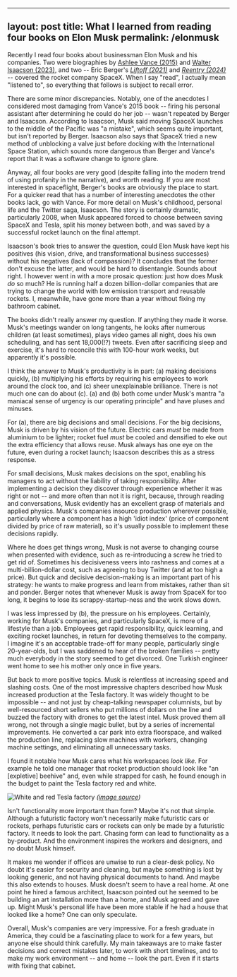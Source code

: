 
---
layout: post
title: What I learned from reading four books on Elon Musk
permalink: /elonmusk
---

Recently I read four books about businessman Elon Musk and his companies. Two were biographies by [Ashlee Vance (2015)](https://www.goodreads.com/book/show/25541028-elon-musk) and [Walter Isaacson (2023)](https://www.goodreads.com/book/show/198586342-elon-musk), and two -- Eric Berger's *[Liftoff (2021)](https://www.goodreads.com/book/show/53402132-liftoff)* and *[Reentry (2024)](https://www.goodreads.com/book/show/205309521-reentry)* -- covered the rocket company SpaceX. When I say "read", I actually mean "listened to", so everything that follows is subject to recall error.

There are some minor discrepancies. Notably, one of the anecdotes I considered most damaging from Vance's 2015 book -- firing his personal assistant after determining he could do her job -- wasn't repeated by Berger and Isaacson. According to Isaacson, Musk said moving SpaceX launches to the middle of the Pacific was "a mistake", which seems quite important, but isn't reported by Berger. Isaacson also says that SpaceX tried a new method of unblocking a valve just before docking with the International Space Station, which sounds more dangerous than Berger and Vance's report that it was a software change to ignore glare.

Anyway, all four books are very good (despite falling into the modern trend of using profanity in the narrative), and worth reading. If you are most interested in spaceflight, Berger's books are obviously the place to start. For a quicker read that has a number of interesting anecdotes the other books lack, go with Vance. For more detail on Musk's childhood, personal life and the Twitter saga, Isaacson. The story is certainly dramatic, particularly 2008, when Musk appeared forced to choose between saving SpaceX and Tesla, split his money between both, and was saved by a successful rocket launch on the final attempt.

Isaacson's book tries to answer the question, could Elon Musk have kept his positives (his vision, drive, and transformational business successes) without his negatives (lack of compassion)? It concludes that the former don't excuse the latter, and would be hard to disentangle. Sounds about right. I however went in with a more prosaic question: just how does Musk *do* so much? He is running half a dozen billion-dollar companies that are trying to change the world with low emission transport and reusable rockets. I, meanwhile, have gone more than a year without fixing my bathroom cabinet.

The books didn't really answer my question. If anything they made it worse. Musk's meetings wander on long tangents, he looks after numerous children (at least sometimes), plays video games all night, does his own scheduling, and has sent 18,000(!?) tweets. Even after sacrificing sleep and exercise, it's hard to reconcile this with 100-hour work weeks, but apparently it's possible.

I think the answer to Musk's productivity is in part: (a) making decisions quickly, (b) multiplying his efforts by requiring his employees to work around the clock too, and (c\) sheer unexplainable brilliance. There is not much one can do about (c\). (a) and (b) both come under Musk's mantra "a maniacal sense of urgency is our operating principle" and have pluses and minuses.

For (a), there are big decisions and small decisions. For the big decisions, Musk is driven by his vision of the future. Electric cars *must* be made from aluminium to be lighter; rocket fuel *must* be cooled and densified to eke out the extra efficiency that allows reuse. Musk always has one eye on the future, even during a rocket launch; Isaacson describes this as a stress response.

For small decisions, Musk makes decisions on the spot, enabling his managers to act without the liability of taking responsibility. After implementing a decision they discover through experience whether it was right or not -- and more often than not it is right, because, through reading and conversations, Musk evidently has an excellent grasp of materials and applied physics. Musk's companies insource production wherever possible, particularly where a component has a high 'idiot index' (price of component divided by price of raw material), so it's usually possible to implement these decisions rapidly.

Where he does get things wrong, Musk is not averse to changing course when presented with evidence, such as re-introducing a screw he tried to get rid of. Sometimes his decisiveness veers into rashness and comes at a multi-billion-dollar cost, such as agreeing to buy Twitter (and at too high a price). But quick and decisive decision-making is an important part of his strategy: he wants to make progress and learn from mistakes, rather than sit and ponder. Berger notes that whenever Musk is away from SpaceX for too long, it begins to lose its scrappy-startup-ness and the work slows down.

I was less impressed by (b), the pressure on his employees. Certainly, working for Musk's companies, and particularly SpaceX, is more of a lifestyle than a job. Employees get rapid responsibility, quick learning, and exciting rocket launches, in return for devoting themselves to the company. I imagine it's an acceptable trade-off for many people, particularly single 20-year-olds, but I was saddened to hear of the broken families -- pretty much everybody in the story seemed to get divorced. One Turkish engineer went home to see his mother only once in five years.

But back to more positive topics. Musk is relentless at increasing speed and slashing costs. One of the most impressive chapters described how Musk increased production at the Tesla factory. It was widely thought to be impossible -- and not just by cheap-talking newspaper columnists, but by well-resourced short sellers who put millions of dollars on the line and buzzed the factory with drones to get the latest intel. Musk proved them all wrong, not through a single magic bullet, but by a series of incremental improvements. He converted a car park into extra floorspace, and walked the production line, replacing slow machines with workers, changing machine settings, and eliminating all unnecessary tasks.

I found it notable how Musk cares what his workspaces *look like*. For example he told one manager that rocket production should look like "an [expletive] beehive" and, even while strapped for cash, he found enough in the budget to paint the Tesla factory red and white.

![White and red Tesla factory](https://upload.wikimedia.org/wikipedia/commons/5/57/Tesla_auto_bots.jpg)
*([image source](https://en.wikipedia.org/wiki/List_of_Tesla_factories#/media/File:Tesla_auto_bots.jpg))*

Isn't functionality more important than form? Maybe it's not that simple. Although a futuristic factory won't necessarily make futuristic cars or rockets, perhaps futuristic cars or rockets can only be made by a futuristic factory. It needs to look the part. Chasing form can lead to functionality as a by-product. And the environment inspires the workers and designers, and no doubt Musk himself.

It makes me wonder if offices are unwise to run a clear-desk policy. No doubt it's easier for security and cleaning, but maybe something is lost by looking generic, and not having physical documents to hand. And maybe this also extends to houses. Musk doesn't seem to have a real home. At one point he hired a famous architect, Isaacson pointed out he seemed to be building an art installation more than a home, and Musk agreed and gave up. Might Musk's personal life have been more stable if he had a house that looked like a home? One can only speculate.

Overall, Musk's companies are very impressive. For a fresh graduate in America, they could be a fascinating place to work for a few years, but anyone else should think carefully. My main takeaways are to make faster decisions and correct mistakes later, to work with short timelines, and to make my work environment -- and home -- look the part. Even if it starts with fixing that cabinet.

